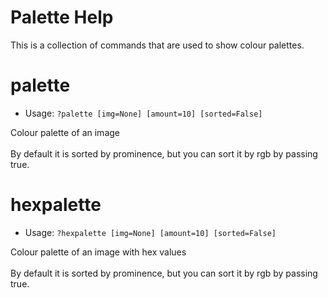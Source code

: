 # Palette Help

This is a collection of commands that are used to show colour palettes.

# palette
 - Usage: `?palette [img=None] [amount=10] [sorted=False] `

Colour palette of an image<br/><br/>By default it is sorted by prominence, but you can sort it by rgb by passing true.

# hexpalette
 - Usage: `?hexpalette [img=None] [amount=10] [sorted=False] `

Colour palette of an image with hex values<br/><br/>By default it is sorted by prominence, but you can sort it by rgb by passing true.

